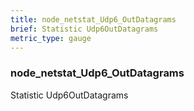 ```yaml
---
title: node_netstat_Udp6_OutDatagrams
brief: Statistic Udp6OutDatagrams
metric_type: gauge
---
```

### node_netstat_Udp6_OutDatagrams

Statistic Udp6OutDatagrams